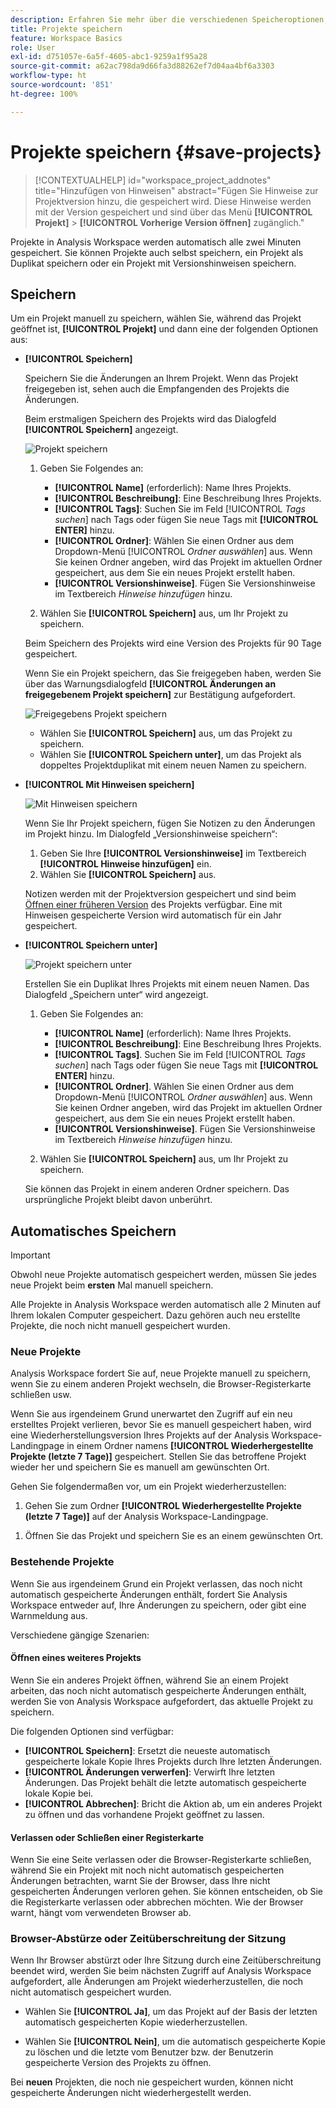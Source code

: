 ```yaml
---
description: Erfahren Sie mehr über die verschiedenen Speicheroptionen, einschließlich automatisches Speichern, Speichern unter, Speichern als Vorlage und Öffnen früherer Versionen.
title: Projekte speichern
feature: Workspace Basics
role: User
exl-id: d751057e-6a5f-4605-abc1-9259a1f95a28
source-git-commit: a62ac798da9d66fa3d88262ef7d04aa4bf6a3303
workflow-type: ht
source-wordcount: '851'
ht-degree: 100%

---
```


# Projekte speichern {#save-projects}

<!-- markdownlint-disable MD034 -->

>[!CONTEXTUALHELP]
>id="workspace_project_addnotes"
>title="Hinzufügen von Hinweisen"
>abstract="Fügen Sie Hinweise zur Projektversion hinzu, die gespeichert wird. Diese Hinweise werden mit der Version gespeichert und sind über das Menü **[!UICONTROL Projekt]** > **[!UICONTROL Vorherige Version öffnen]** zugänglich."

<!-- markdownlint-enable MD034 -->


Projekte in Analysis Workspace werden automatisch alle zwei Minuten gespeichert. Sie können Projekte auch selbst speichern, ein Projekt als Duplikat speichern oder ein Projekt mit Versionshinweisen speichern.

## Speichern

Um ein Projekt manuell zu speichern, wählen Sie, während das Projekt geöffnet ist, **[!UICONTROL Projekt]** und dann eine der folgenden Optionen aus:

* **[!UICONTROL Speichern]**

  Speichern Sie die Änderungen an Ihrem Projekt. Wenn das Projekt freigegeben ist, sehen auch die Empfangenden des Projekts die Änderungen.

  Beim erstmaligen Speichern des Projekts wird das Dialogfeld **[!UICONTROL Speichern]** angezeigt.

  ![Projekt speichern](assets/save-project.png)

   1. Geben Sie Folgendes an:

      * **[!UICONTROL Name]** (erforderlich): Name Ihres Projekts.
      * **[!UICONTROL Beschreibung]**: Eine Beschreibung Ihres Projekts.
      * **[!UICONTROL Tags]**: Suchen Sie im Feld [!UICONTROL *Tags suchen*] nach Tags oder fügen Sie neue Tags mit **[!UICONTROL ENTER]** hinzu.
      * **[!UICONTROL Ordner]**: Wählen Sie einen Ordner aus dem Dropdown-Menü [!UICONTROL *Ordner auswählen*] aus. Wenn Sie keinen Ordner angeben, wird das Projekt im aktuellen Ordner gespeichert, aus dem Sie ein neues Projekt erstellt haben.
      * **[!UICONTROL Versionshinweise]**. Fügen Sie Versionshinweise im Textbereich *Hinweise hinzufügen* hinzu.

   1. Wählen Sie **[!UICONTROL Speichern]** aus, um Ihr Projekt zu speichern.

  Beim Speichern des Projekts wird eine Version des Projekts für 90 Tage gespeichert.

  Wenn Sie ein Projekt speichern, das Sie freigegeben haben, werden Sie über das Warnungsdialogfeld **[!UICONTROL Änderungen an freigegebenem Projekt speichern]** zur Bestätigung aufgefordert.

  ![Freigegebens Projekt speichern](assets/save-project-shared.png)

   * Wählen Sie **[!UICONTROL Speichern]** aus, um das Projekt zu speichern.
   * Wählen Sie **[!UICONTROL Speichern unter]**, um das Projekt als doppeltes Projektduplikat mit einem neuen Namen zu speichern.


* **[!UICONTROL Mit Hinweisen speichern]**

  ![Mit Hinweisen speichern](assets/save-version-notes.png)

  Wenn Sie Ihr Projekt speichern, fügen Sie Notizen zu den Änderungen im Projekt hinzu. Im Dialogfeld „Versionshinweise speichern“:

   1. Geben Sie Ihre **[!UICONTROL Versionshinweise]** im Textbereich **[!UICONTROL Hinweise hinzufügen]** ein.
   1. Wählen Sie **[!UICONTROL Speichern]** aus.

  Notizen werden mit der Projektversion gespeichert und sind beim [Öffnen einer früheren Version](open-projects.md#open-previous-version) des Projekts verfügbar. Eine mit Hinweisen gespeicherte Version wird automatisch für ein Jahr gespeichert.

* **[!UICONTROL Speichern unter]**

  ![Projekt speichern unter](assets/save-project-as.png)

  Erstellen Sie ein Duplikat Ihres Projekts mit einem neuen Namen. Das Dialogfeld „Speichern unter“ wird angezeigt.

   1. Geben Sie Folgendes an:

      * **[!UICONTROL Name]** (erforderlich): Name Ihres Projekts.
      * **[!UICONTROL Beschreibung]**: Eine Beschreibung Ihres Projekts.
      * **[!UICONTROL Tags]**. Suchen Sie im Feld [!UICONTROL *Tags suchen*] nach Tags oder fügen Sie neue Tags mit **[!UICONTROL ENTER]** hinzu.
      * **[!UICONTROL Ordner]**. Wählen Sie einen Ordner aus dem Dropdown-Menü [!UICONTROL *Ordner auswählen*] aus. Wenn Sie keinen Ordner angeben, wird das Projekt im aktuellen Ordner gespeichert, aus dem Sie ein neues Projekt erstellt haben.
      * **[!UICONTROL Versionshinweise]**. Fügen Sie Versionshinweise im Textbereich *Hinweise hinzufügen* hinzu.

   1. Wählen Sie **[!UICONTROL Speichern]** aus, um Ihr Projekt zu speichern.

  Sie können das Projekt in einem anderen Ordner speichern. Das ursprüngliche Projekt bleibt davon unberührt.


<!-- Cannot find this option in CJA 
| **[!UICONTROL Save as template]** | Save your project as a [custom template](https://experienceleague.adobe.com/docs/analytics/analyze/analysis-workspace/build-workspace-project/starter-projects.html) that becomes available to your organization under **[!UICONTROL Project > New]** | 
-->

## Automatisches Speichern


>[!IMPORTANT]
>
>Obwohl neue Projekte automatisch gespeichert werden, müssen Sie jedes neue Projekt beim **ersten** Mal manuell speichern.
>

Alle Projekte in Analysis Workspace werden automatisch alle 2 Minuten auf Ihrem lokalen Computer gespeichert. Dazu gehören auch neu erstellte Projekte, die noch nicht manuell gespeichert wurden.

### Neue Projekte

Analysis Workspace fordert Sie auf, neue Projekte manuell zu speichern, wenn Sie zu einem anderen Projekt wechseln, die Browser-Registerkarte schließen usw.

Wenn Sie aus irgendeinem Grund unerwartet den Zugriff auf ein neu erstelltes Projekt verlieren, bevor Sie es manuell gespeichert haben, wird eine Wiederherstellungsversion Ihres Projekts auf der Analysis Workspace-Landingpage in einem Ordner namens **[!UICONTROL Wiederhergestellte Projekte (letzte 7 Tage)]** gespeichert. Stellen Sie das betroffene Projekt wieder her und speichern Sie es manuell am gewünschten Ort.

Gehen Sie folgendermaßen vor, um ein Projekt wiederherzustellen:

1. Gehen Sie zum Ordner **[!UICONTROL Wiederhergestellte Projekte (letzte 7 Tage)]** auf der Analysis Workspace-Landingpage.

<!-- 
     ![The list of folders highlighting the Recovered Project folder.](assets/recovered-folder.png)
  -->

1. Öffnen Sie das Projekt und speichern Sie es an einem gewünschten Ort.


### Bestehende Projekte

Wenn Sie aus irgendeinem Grund ein Projekt verlassen, das noch nicht automatisch gespeicherte Änderungen enthält, fordert Sie Analysis Workspace entweder auf, Ihre Änderungen zu speichern, oder gibt eine Warnmeldung aus.


Verschiedene gängige Szenarien:

#### Öffnen eines weiteres Projekts

Wenn Sie ein anderes Projekt öffnen, während Sie an einem Projekt arbeiten, das noch nicht automatisch gespeicherte Änderungen enthält, werden Sie von Analysis Workspace aufgefordert, das aktuelle Projekt zu speichern.

Die folgenden Optionen sind verfügbar:

* **[!UICONTROL Speichern]**: Ersetzt die neueste automatisch gespeicherte lokale Kopie Ihres Projekts durch Ihre letzten Änderungen.
* **[!UICONTROL Änderungen verwerfen]**: Verwirft Ihre letzten Änderungen. Das Projekt behält die letzte automatisch gespeicherte lokale Kopie bei.
* **[!UICONTROL Abbrechen]**: Bricht die Aktion ab, um ein anderes Projekt zu öffnen und das vorhandene Projekt geöffnet zu lassen.

<!-- ![Click Save to save changes to a project.](assets/existing-save.png) -->

#### Verlassen oder Schließen einer Registerkarte

Wenn Sie eine Seite verlassen oder die Browser-Registerkarte schließen, während Sie ein Projekt mit noch nicht automatisch gespeicherten Änderungen betrachten, warnt Sie der Browser, dass Ihre nicht gespeicherten Änderungen verloren gehen. Sie können entscheiden, ob Sie die Registerkarte verlassen oder abbrechen möchten. Wie der Browser warnt, hängt vom verwendeten Browser ab.


### Browser-Abstürze oder Zeitüberschreitung der Sitzung

Wenn Ihr Browser abstürzt oder Ihre Sitzung durch eine Zeitüberschreitung beendet wird, werden Sie beim nächsten Zugriff auf Analysis Workspace aufgefordert, alle Änderungen am Projekt wiederherzustellen, die noch nicht automatisch gespeichert wurden.

* Wählen Sie **[!UICONTROL Ja]**, um das Projekt auf der Basis der letzten automatisch gespeicherten Kopie wiederherzustellen.

* Wählen Sie **[!UICONTROL Nein]**, um die automatisch gespeicherte Kopie zu löschen und die letzte vom Benutzer bzw. der Benutzerin gespeicherte Version des Projekts zu öffnen.

<!--![The Project Recovery dialog box.](assets/project-recovery.png)-->



Bei **neuen** Projekten, die noch nie gespeichert wurden, können nicht gespeicherte Änderungen nicht wiederhergestellt werden.


<!-- Shouldn't this belong to another page?  Moved it to a new open projects page


## Open previously saved version

To open a previously saved version of a project:

1. Select **[!UICONTROL Open previous version]** from the **[!UICONTROL Project]** menu.

   ![The Previously saved project versions list and options to show All versions or Only versions with notes.](assets/open-previously-saved.png)

1. Review the list of previous versions available. You can switch between **[!UICONTROL All versions]** and **[!UICONTROL Only versions with notes]**.

   For each version, the list shows a timestamp
   [!UICONTROL Timestamp] and [!UICONTROL Editor] are shown, in addition to [!UICONTROL Notes] if they were added when the [!UICONTROL Editor] saved. Versions without notes are stored for 90 days; versions with notes are stored for 1 year.
1. Select a previous version and click **[!UICONTROL Load]**.
   The previous version then loads with a notification. The previous version does not become the current saved version of your project until you click **[!UICONTROL Save]**. If you navigate away from the loaded version, when you return, you will see the last saved version of the project.

-->
